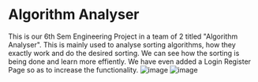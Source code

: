 # Algorithm Analyser
This is our 6th Sem Engineering Project in a team of 2 titled "Algorithm Analyser". This is mainly used to analyse sorting algorithms, how they exactly work and do the desired sorting. We can see how the sorting is being done and learn more effiently. We have even added a Login Register Page so as to increase the functionality.
![image](https://user-images.githubusercontent.com/65445733/126767110-f26e4a95-ad95-4772-93eb-eb91085c8455.png)
![image](https://user-images.githubusercontent.com/65445733/126767762-c8faa28e-c0c7-4541-a2a9-c610ed5007e3.png)

